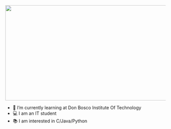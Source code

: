 <div id="badges">
<img src="https://komarev.com/ghpvc/?username=divijms07 & style=flat-square&color=blue" alt=""/>
</div>


<div align="center">
  <img src="https://media.giphy.com/media/dWesBcTLavkZuG35MI/giphy.gif" width="600" height="300"/>
</div>



- 🌱 I’m currently learning at Don Bosco Institute Of Technology
- 💻 I am an IT student
- 📚 I am interested in C/Java/Python

